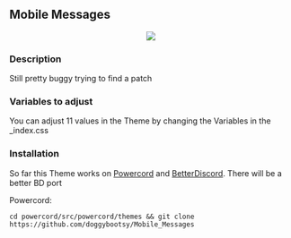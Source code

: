 ## Mobile Messages

<p align="center">
    <img src="https://i.imgur.com/VBE49wL.png">
</p>

### Description
Still pretty buggy trying to find a patch

### Variables to adjust
You can adjust 11 values in the Theme by changing the Variables in the _index.css 



### Installation
So far this Theme works on [Powercord](https://github.com/powercord-org/powercord) and [BetterDiscord](https://www.betterdiscord.net/). There will be a better BD port

Powercord:

```cd powercord/src/powercord/themes && git clone https://github.com/doggybootsy/Mobile_Messages```
<!--
cd ~/Library/Preferences/BetterDiscord/themes && git clone https://github.com/doggybootsy/Mobile_Messages/blob/main/Mobile%20Discord.theme.css
-->

